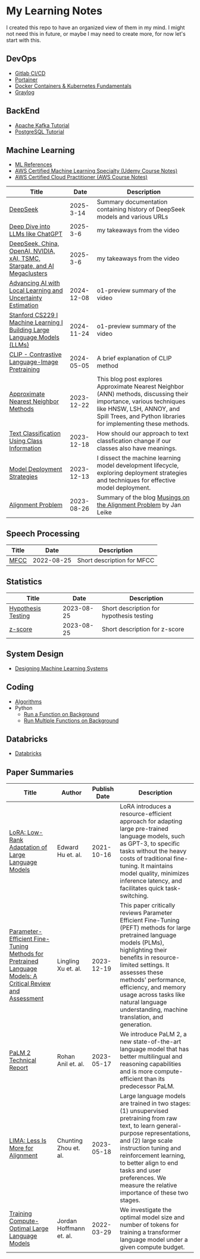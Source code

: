# My Learning Notes

I created this repo to have an organized view of them in my mind. I might not need this in future, or maybe I may need to create more, for now let's start with this.

## DevOps

- [Gitlab CI/CD](./devops/gitlab-ci-cd.md)
- [Portainer](./devops/portainer.md)
- [Docker Containers & Kubernetes Fundamentals](./devops/docker_kubernetes/README.md)
- [Graylog](./devops/graylog.md)

## BackEnd

- [Apache Kafka Tutorial](./backend/kafka.md)
- [PostgreSQL Tutorial](./backend/postgresql.md)

## Machine Learning

- [ML References](./machine_learning/references.md)
- [AWS Certified Machine Learning Specialty (Udemy Course Notes)](./machine_learning/udemy-aws-mls-c01/README.md)
- [AWS Certified Cloud Practitioner (AWS Course Notes)](./machine_learning/aws-clf-c02/README.md)

| Title | Date | Description |
| --- | --- | --- |
| [DeepSeek](./machine_learning/deepseek.md) | 2025-3-14 | Summary documentation containing history of DeepSeek models and various URLs |
| [Deep Dive into LLMs like ChatGPT](./machine_learning/andrej_karpathy_llm_deepdive.md) | 2025-3-6 | my takeaways from the video |
| [DeepSeek, China, OpenAI, NVIDIA, xAI, TSMC, Stargate, and AI Megaclusters](./machine_learning/lex_friedman_deepseek.md) | 2025-3-6 | my takeaways from the video |
| [Advancing AI with Local Learning and Uncertainty Estimation](./machine_learning/test_time_adaptation.md) | 2024-12-08 | o1-preview summary of the video |
| [Stanford CS229 I Machine Learning I Building Large Language Models (LLMs)](./machine_learning/standford_cs229_building_llms.md) | 2024-11-24 | o1-preview summary of the video |
| [CLIP - Contrastive Language-Image Pretraining](./machine_learning/clip.md) | 2024-05-05 | A brief explanation of CLIP method |
| [Approximate Nearest Neighbor Methods](./machine_learning/approximate-nearest-neighbor.md) | 2023-12-22 | This blog post explores Approximate Nearest Neighbor (ANN) methods, discussing their importance, various techniques like HNSW, LSH, ANNOY, and Spill Trees, and Python libraries for implementing these methods. |
| [Text Classification Using Class Information](./machine_learning/text-classification.md) | 2023-12-18 | How should our approach to text classfication change if our classes also have meanings. |
| [Model Deployment Strategies](./machine_learning/model-deployment-strategies.md) | 2023-12-13 | I dissect the machine learning model development lifecycle, exploring deployment strategies and techniques for effective model deployment. |
| [Alignment Problem](./machine_learning/alignment_problem.md) | 2023-08-26 | Summary of the blog [Musings on the Alignment Problem](https://aligned.substack.com/) by Jan Leike |

## Speech Processing

| Title | Date | Description |
| --- | --- | --- |
| [MFCC](./speech_processing//mfcc.md) | 2022-08-25 | Short description for MFCC |

## Statistics

| Title | Date | Description |
| --- | --- | --- |
| [Hypothesis Testing](./statistics/hypothesis-testing.md) | 2023-08-25 | Short description for hypothesis testing |
| [z-score](./statistics/z-score/z-score.md) | 2023-08-25 | Short description for z-score |

## System Design

- [Designing Machine Learning Systems](./system/chip_huyen.md)

## Coding

- [Algorithms](https://github.com/gsamil/algorithms/)
- Python
    - [Run a Function on Background](./python/run_on_background.py)
    - [Run Multiple Functions on Background](./python/run_on_background_mult.py)

## Databricks
    
- [Databricks](./databricks/readme.md)

## Paper Summaries

| Title | Author | Publish Date | Description |
| --- | --- | --- | --- |
| [LoRA: Low-Rank Adaptation of Large Language Models](./paper/lora-2021.md) | Edward Hu et. al. | 2021-10-16 | LoRA introduces a resource-efficient approach for adapting large pre-trained language models, such as GPT-3, to specific tasks without the heavy costs of traditional fine-tuning. It maintains model quality, minimizes inference latency, and facilitates quick task-switching. |
| [Parameter-Efficient Fine-Tuning Methods for Pretrained Language Models: A Critical Review and Assessment](./paper/peft-2023.md) | Lingling Xu et. al. | 2023-12-19 | This paper critically reviews Parameter Efficient Fine-Tuning (PEFT) methods for large pretrained language models (PLMs), highlighting their benefits in resource-limited settings. It assesses these methods' performance, efficiency, and memory usage across tasks like natural language understanding, machine translation, and generation. |
| [PaLM 2 Technical Report](./paper/anil-2023-palm-2.md) | Rohan Anil et. al. | 2023-05-17 | We introduce PaLM 2, a new state-of-the-art language model that has better multilingual and reasoning capabilities and is more compute-efficient than its predecessor PaLM. |
| [LIMA: Less Is More for Alignment](./paper/zhou-2023-lima.md) | Chunting Zhou et. al. | 2023-05-18 | Large language models are trained in two stages: (1) unsupervised pretraining from raw text, to learn general-purpose representations, and (2) large scale instruction tuning and reinforcement learning, to better align to end tasks and user preferences. We measure the relative importance of these two stages. |
| [Training Compute-Optimal Large Language Models](./paper/hoffmann-2022-training-compute-optimal-llms.md) | Jordan Hoffmann et. al. | 2022-03-29 | We investigate the optimal model size and number of tokens for training a transformer language model under a given compute budget. |

